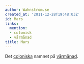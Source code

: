```yaml
---
author: Wahnstrom.se
created_at: '2011-12-28T19:48:03Z'
id: Mars
links:
  mention:
  - colonisk
  - vårmånad
title: Mars
---
```


Det [coloniska] namnet på [vårmånad].

  [coloniska]: colonisk
  [vårmånad]: vårmånad
